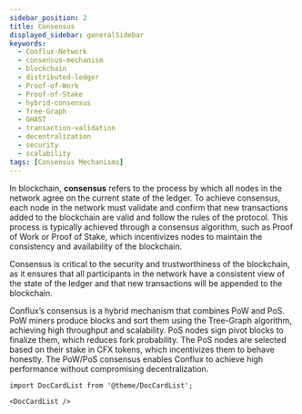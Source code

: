 ```yaml
---
sidebar_position: 2
title: Consensus
displayed_sidebar: generalSidebar
keywords:
  - Conflux-Network
  - consensus-mechanism
  - blockchain
  - distributed-ledger
  - Proof-of-Work
  - Proof-of-Stake
  - hybrid-consensus
  - Tree-Graph
  - GHAST
  - transaction-validation
  - decentralization
  - security
  - scalability
tags: [Consensus Mechanisms]
---
```


In blockchain, **consensus** refers to the process by which all nodes in the network agree on the current state of the ledger. To achieve consensus, each node in the network must validate and confirm that new transactions added to the blockchain are valid and follow the rules of the protocol. This process is typically achieved through a consensus algorithm, such as Proof of Work or Proof of Stake, which incentivizes nodes to maintain the consistency and availability of the blockchain. 

Consensus is critical to the security and trustworthiness of the blockchain, as it ensures that all participants in the network have a consistent view of the state of the ledger and that new transactions will be appended to the blockchain.

Conflux’s consensus is a hybrid mechanism that combines PoW and PoS. PoW miners produce blocks and sort them using the Tree-Graph algorithm, achieving high throughput and scalability. PoS nodes sign pivot blocks to finalize them, which reduces fork probability. The PoS nodes are selected based on their stake in CFX tokens, which incentivizes them to behave honestly. The PoW/PoS consensus enables Conflux to achieve high performance without compromising decentralization.

```mdx-code-block
import DocCardList from '@theme/DocCardList';

<DocCardList />
```
